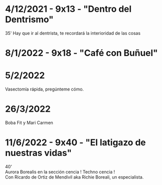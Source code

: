 # 4/12/2021 - 9x13 - "Dentro del Dentrismo"

35'
Hay que ir al dentrista, te recordará la interioridad de las cosas

# 8/1/2022 - 9x18 - "Café con Buñuel"



# 5/2/2022

Vasectomía rápida, pregúnteme cómo.  

# 26/3/2022

Boba Fit y Mari Carmen  

# 11/6/2022 - 9x40 - "El latigazo de nuestras vidas"

40'  
Aurora Borealis en la sección cencia ! Techno cencia !  
Con Ricardo de Ortiz de Mendívil aka Richie Boreali, un especialista.  

